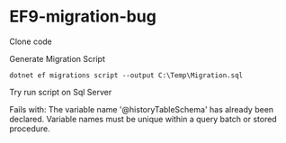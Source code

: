 # EF9-migration-bug


Clone code

Generate Migration Script

```dotnet ef migrations script --output C:\Temp\Migration.sql```

Try run script on Sql Server

Fails with: The variable name '@historyTableSchema' has already been declared. Variable names must be unique within a query batch or stored procedure.
